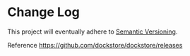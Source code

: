 # Change Log
This project will eventually adhere to [Semantic Versioning](http://semver.org/).

Reference https://github.com/dockstore/dockstore/releases
